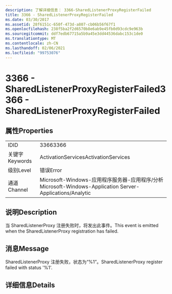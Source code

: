 ```yaml
---
description: 了解详细信息： 3366-SharedListenerProxyRegisterFailed
title: 3366 - SharedListenerProxyRegisterFailed
ms.date: 03/30/2017
ms.assetid: 28f6151c-650f-473d-a807-cb06b56f67f1
ms.openlocfilehash: 238f5ba2f2d6570b8e6ab9e45fb0d93cdc9e963b
ms.sourcegitcommit: ddf7edb67715a5b9a45e3dd44536dabc153c1de0
ms.translationtype: MT
ms.contentlocale: zh-CN
ms.lasthandoff: 02/06/2021
ms.locfileid: "99753076"
---
```

# <a name="3366---sharedlistenerproxyregisterfailed"></a><span data-ttu-id="3563e-103">3366 - SharedListenerProxyRegisterFailed</span><span class="sxs-lookup"><span data-stu-id="3563e-103">3366 - SharedListenerProxyRegisterFailed</span></span>

## <a name="properties"></a><span data-ttu-id="3563e-104">属性</span><span class="sxs-lookup"><span data-stu-id="3563e-104">Properties</span></span>  
  
|||  
|-|-|  
|<span data-ttu-id="3563e-105">ID</span><span class="sxs-lookup"><span data-stu-id="3563e-105">ID</span></span>|<span data-ttu-id="3563e-106">3366</span><span class="sxs-lookup"><span data-stu-id="3563e-106">3366</span></span>|  
|<span data-ttu-id="3563e-107">关键字</span><span class="sxs-lookup"><span data-stu-id="3563e-107">Keywords</span></span>|<span data-ttu-id="3563e-108">ActivationServices</span><span class="sxs-lookup"><span data-stu-id="3563e-108">ActivationServices</span></span>|  
|<span data-ttu-id="3563e-109">级别</span><span class="sxs-lookup"><span data-stu-id="3563e-109">Level</span></span>|<span data-ttu-id="3563e-110">错误</span><span class="sxs-lookup"><span data-stu-id="3563e-110">Error</span></span>|  
|<span data-ttu-id="3563e-111">通道</span><span class="sxs-lookup"><span data-stu-id="3563e-111">Channel</span></span>|<span data-ttu-id="3563e-112">Microsoft-Windows-应用程序服务器-应用程序/分析</span><span class="sxs-lookup"><span data-stu-id="3563e-112">Microsoft-Windows-Application Server-Applications/Analytic</span></span>|  
  
## <a name="description"></a><span data-ttu-id="3563e-113">说明</span><span class="sxs-lookup"><span data-stu-id="3563e-113">Description</span></span>  

 <span data-ttu-id="3563e-114">当 SharedListenerProxy 注册失败时，将发出此事件。</span><span class="sxs-lookup"><span data-stu-id="3563e-114">This event is emitted when the SharedListenerProxy registration has failed.</span></span>  
  
## <a name="message"></a><span data-ttu-id="3563e-115">消息</span><span class="sxs-lookup"><span data-stu-id="3563e-115">Message</span></span>  

 <span data-ttu-id="3563e-116">SharedListenerProxy 注册失败，状态为“%1”。</span><span class="sxs-lookup"><span data-stu-id="3563e-116">SharedListenerProxy register failed with status '%1'.</span></span>  
  
## <a name="details"></a><span data-ttu-id="3563e-117">详细信息</span><span class="sxs-lookup"><span data-stu-id="3563e-117">Details</span></span>
